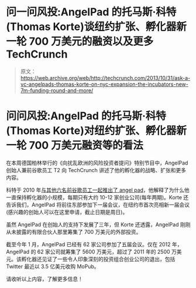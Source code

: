 # 问一问风投:AngelPad 的托马斯·科特(Thomas Korte)谈纽约扩张、孵化器新一轮 700 万美元的融资以及更多 TechCrunch

> 原文：<https://web.archive.org/web/http://techcrunch.com/2013/10/31/ask-a-vc-angelpads-thomas-korte-on-nyc-expansion-the-incubators-new-7m-funding-round-and-more/>

# 问问风投:AngelPad 的托马斯·科特(Thomas Korte)对纽约扩张、孵化器新一轮 700 万美元融资等的看法

在本周德国柏林举行的《向扰乱欧洲的风险投资者提问》特别节目中，AngelPad 创始人兼前谷歌员工 T2 向 TechCrunch 讲述了他的孵化器的战略、扩张和更多内容。

科特于 2010 年[与其他六名前谷歌员工一起推出了 angel pad](https://web.archive.org/web/20230128092308/https://techcrunch.com/2010/08/22/angelpad/)，他解释了为什么他一直保持孵化器的小规模，每期只有大约 10-12 家创业公司(每年两期)。Korte 还告诉我们，AngelPad 将前往东部参加下一届会议，在纽约市首次亮相新一届会议(感兴趣的创始人可以在这里申请，截止日期是周日)。

虽然 AngelPad 在创始人的支持下发展了三年，但 Korte 还透露，AngelPad 刚刚从未披露的有限合伙人那里筹集了 700 万美元的外部投资。

截至今年 1 月，AngelPad 已经有 62 家公司参加了五届会议。仅在 2012 年，AngelPad 的 62 家公司就筹集了 5600 万美元，超过了 2011 年的 2500 万美元。该孵化器还见证了一些令人印象深刻的投资组合创业公司的退出，包括 Twitter 最近以 3.5 亿美元收购 MoPub。

请收听以上内容，了解更多信息！
